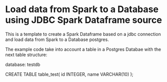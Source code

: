 # Load data from Spark to a Database using JDBC Spark Dataframe source
This is a template to create a Spark Dataframe based on a jdbc connection and load data from Spark to a Database postgres.

The example code take into account a table in a Postgres Databae with the next table structure:

database: testdb

CREATE TABLE table_test(
  id INTEGER,
  name VARCHAR(10)
); 

